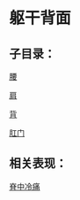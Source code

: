 # 躯干背面## 子目录：[腰](https://www.gmzyjc.com/read/biaoxian/cat_腰.md)[肩](https://www.gmzyjc.com/read/biaoxian/cat_肩.md)[背](https://www.gmzyjc.com/read/biaoxian/cat_背.md)[肛门](https://www.gmzyjc.com/read/biaoxian/cat_肛门.md)## 相关表现：[脊中冷痛](https://www.gmzyjc.com/search/result?wd=脊中冷痛)